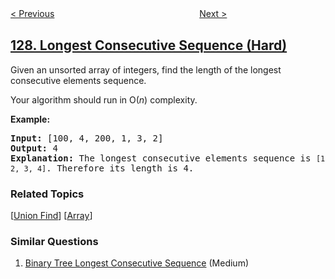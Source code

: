 <!--|This file generated by command(leetcode description); DO NOT EDIT.    |-->
<!--+----------------------------------------------------------------------+-->
<!--|@author    openset <openset.wang@gmail.com>                           |-->
<!--|@link      https://github.com/openset                                 |-->
<!--|@home      https://github.com/openset/leetcode                        |-->
<!--+----------------------------------------------------------------------+-->

[< Previous](https://github.com/openset/leetcode/tree/master/problems/word-ladder "Word Ladder")
　　　　　　　　　　　　　　　　
[Next >](https://github.com/openset/leetcode/tree/master/problems/sum-root-to-leaf-numbers "Sum Root to Leaf Numbers")

## [128. Longest Consecutive Sequence (Hard)](https://leetcode.com/problems/longest-consecutive-sequence "最长连续序列")

<p>Given an unsorted array of integers, find the length of the longest consecutive elements sequence.</p>

<p>Your algorithm should run in O(<em>n</em>) complexity.</p>

<p><strong>Example:</strong></p>

<pre>
<strong>Input:</strong>&nbsp;[100, 4, 200, 1, 3, 2]
<strong>Output:</strong> 4
<strong>Explanation:</strong> The longest consecutive elements sequence is <code>[1, 2, 3, 4]</code>. Therefore its length is 4.
</pre>

### Related Topics
  [[Union Find](https://github.com/openset/leetcode/tree/master/tag/union-find/README.md)]
  [[Array](https://github.com/openset/leetcode/tree/master/tag/array/README.md)]

### Similar Questions
  1. [Binary Tree Longest Consecutive Sequence](https://github.com/openset/leetcode/tree/master/problems/binary-tree-longest-consecutive-sequence) (Medium)
